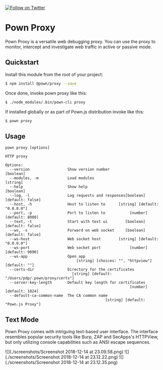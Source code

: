 [![Follow on Twitter](https://img.shields.io/twitter/follow/pownjs.svg?logo=twitter)](https://twitter.com/pownjs)

# Pown Proxy

Pown Proxy is a versatile web debugging proxy. You can use the proxy to monitor, intercept and investigate web traffic in active or passive mode.

## Quickstart

Install this module from the root of your project:

```sh
$ npm install @pown/proxy --save
```

Once done, invoke pown proxy like this:

```sh
$ ./node_modules/.bin/pown-cli proxy
```

If installed globally or as part of Pown.js distribution invoke like this:

```sh
$ pown proxy
```

## Usage

```
pown proxy [options]

HTTP proxy

Options:
  --version                 Show version number                        [boolean]
  --modules, -m             Load modules                                [string]
  --help                    Show help                                  [boolean]
  --log, -l                 Log requests and responses[boolean] [default: false]
  --host, -h                Host to listen to      [string] [default: "0.0.0.0"]
  --port, -p                Port to listen to           [number] [default: 8080]
  --text, -t                Start with text ui        [boolean] [default: false]
  --ws, -s                  Forward on web socket     [boolean] [default: false]
  --ws-host                 Web socket host        [string] [default: "0.0.0.0"]
  --ws-port                 Web socket port             [number] [default: 9090]
  --ws-app                  Open app
                                [string] [choices: "", "httpview"] [default: ""]
  --certs-dir               Directory for the certificates
                              [string] [default: "/Users/pdp/.pown/proxy/certs"]
  --server-key-length       Default key length for certificates
                                                        [number] [default: 1024]
  --default-ca-common-name  The CA common name
                                             [string] [default: "Pown.js Proxy"]
```

## Text Mode

Pown Proxy comes with intriguing text-based user interface. The interface resembles popular security tools like Burp, ZAP and SecApps's HTTPView, but only utilizing console capabilities such as ANSI escape sequences.

![](./screenshots/Screenshot 2018-12-14 at 23.09.58.png)
![](./screenshots/Screenshot 2018-12-14 at 23.12.22.png)
![](./screenshots/Screenshot 2018-12-14 at 23.12.35.png)
